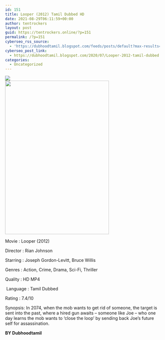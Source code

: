 ```yaml
---
id: 151
title: Looper (2012) Tamil Dubbed HD
date: 2021-08-29T06:11:59+00:00
author: tentrockers
layout: post
guid: https://tentrockers.online/?p=151
permalink: /?p=151
cyberseo_rss_source:
  - 'https://dubhoodtamil.blogspot.com/feeds/posts/default?max-results=150&start-index=151'
cyberseo_post_link:
  - https://dubhoodtamil.blogspot.com/2020/07/Looper-2012-tamil-dubbed.html
categories:
  - Uncategorized
---
```

<div class="media_block">
  <img src="https://1.bp.blogspot.com/-U-VNMmMrK2I/XyLIB262FTI/AAAAAAAAB2o/2kU741JSOpsaShfbsd3YKrae4Vs7DBAYACNcBGAsYHQ/s72-w338-h500-c/unnamed%2B%25282%2529.jpg" class="media_thumbnail" />
</div>

<div class="separator">
  <a href="https://1.bp.blogspot.com/-U-VNMmMrK2I/XyLIB262FTI/AAAAAAAAB2o/2kU741JSOpsaShfbsd3YKrae4Vs7DBAYACNcBGAsYHQ/s512/unnamed%2B%25282%2529.jpg"><img loading="lazy" border="0" data-original-height="512" data-original-width="345" height="500" src="https://1.bp.blogspot.com/-U-VNMmMrK2I/XyLIB262FTI/AAAAAAAAB2o/2kU741JSOpsaShfbsd3YKrae4Vs7DBAYACNcBGAsYHQ/w338-h500/unnamed%2B%25282%2529.jpg" width="338" /></a>
</div>

Movie	<span></span>:	<span></span>Looper (2012)

Director	<span></span>:	<span></span>Rian Johnson

Starring	<span></span>:	<span></span>Joseph Gordon-Levitt, Bruce Willis

Genres	<span></span>:	<span></span>Action, Crime, Drama, Sci-Fi, Thriller

Quality	<span></span>:	<span></span>HD MP4

&nbsp;Language	<span></span>:	<span></span>Tamil Dubbed

Rating	<span></span>:	<span></span>7.4/10

Synopsis: In 2074, when the mob wants to get rid of someone, the target is sent into the past, where a hired gun awaits &#8211; someone like Joe &#8211; who one day learns the mob wants to &#8216;close the loop&#8217; by sending back Joe&#8217;s future self for assassination.

<span><b>BY Dubhoodtamil</b></span>